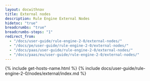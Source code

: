 ```yaml
---
layout: docwithnav
title: External nodes
description: Rule Engine External Nodes
hidetoc: "true"
breadcrumbs: "true"
breadcrumbs-steps: "1"
redirect_from:
  - "/docs/user-guide/rule-engine-2-0/external-nodes/"
  - "/docs/pe/user-guide/rule-engine-2-0/external-nodes/"
  - "/docs/paas/user-guide/rule-engine-2-0/external-nodes/"
  - "/docs/paas/eu/user-guide/rule-engine-2-0/external-nodes/"
---
```


{% include get-hosts-name.html %}
{% include docs/user-guide/rule-engine-2-0/nodes/external/index.md %}
